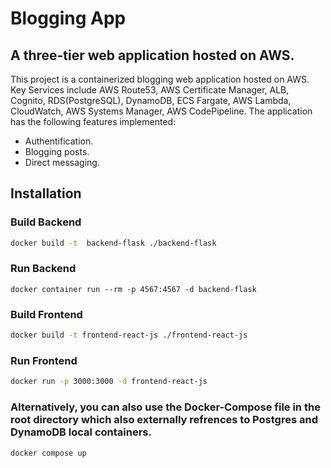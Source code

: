 # Blogging App
## A three-tier web application hosted on AWS.
This project is a containerized blogging web application hosted on AWS. Key Services include AWS Route53, AWS Certificate Manager, ALB, Cognito, RDS(PostgreSQL), DynamoDB, ECS Fargate, AWS Lambda, CloudWatch, AWS Systems Manager, AWS CodePipeline.
The application has the following features implemented:
* Authentification.
* Blogging posts.
* Direct messaging.<br />

## Installation
### Build Backend
```sh
docker build -t  backend-flask ./backend-flask
```
### Run Backend
```
docker container run --rm -p 4567:4567 -d backend-flask
```
### Build Frontend
```sh
docker build -t frontend-react-js ./frontend-react-js
```
### Run Frontend
```sh
docker run -p 3000:3000 -d frontend-react-js
```
### Alternatively, you can also use the Docker-Compose file in the root directory which also externally refrences to Postgres and DynamoDB local containers.
```sh
docker compose up
```
